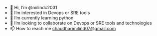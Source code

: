 - 👋 Hi, I’m @milindc2031
- 👀 I’m interested in Devops or SRE tools
- 🌱 I’m currently learning python
- 💞️ I’m looking to collaborate on Devops or SRE tools and technologies
- 📫 How to reach me chaudharimilind07@gmail.com

<!---
milindc2031/milindc2031 is a ✨ special ✨ repository because its `README.md` (this file) appears on your GitHub profile.
You can click the Preview link to take a look at your changes.
--->
